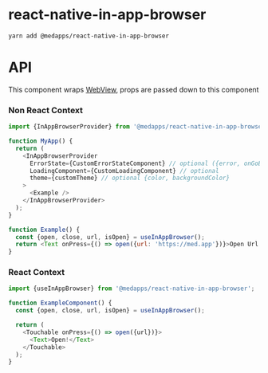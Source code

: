 # react-native-in-app-browser

`yarn add @medapps/react-native-in-app-browser`

# API

This component wraps [WebView](https://github.com/react-native-webview/react-native-webview/blob/HEAD/docs/Reference.md), props are passed down to this component

### Non React Context

```js
import {InAppBrowserProvider} from '@medapps/react-native-in-app-browser';

function MyApp() {
  return (
    <InAppBrowserProvider
      ErrorState={CustomErrorStateComponent} // optional ({error, onGoBack}) =>
      LoadingComponent={CustomLoadingComponent} // optional
      theme={customTheme} // optional {color, backgroundColor}
    >
      <Example />
    </InAppBrowserProvider>
  );
}

function Example() {
  const {open, close, url, isOpen} = useInAppBrowser();
  return <Text onPress={() => open({url: 'https://med.app'})}>Open Url!</Text>;
}
```

### React Context

```js
import {useInAppBrowser} from '@medapps/react-native-in-app-browser';

function ExampleComponent() {
  const {open, close, url, isOpen} = useInAppBrowser();

  return (
    <Touchable onPress={() => open({url})}>
      <Text>Open!</Text>
    </Touchable>
  );
}
```
